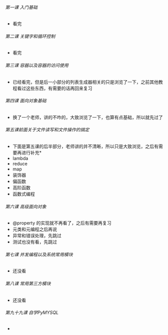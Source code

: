 
###### 第一课 入门基础
 * 看完
###### 第二课 关键字和循环控制
 * 看完
###### 第三课 容器以及容器的访问使用
 * 已经看完，但是后一小部分的列表生成器相关的只是浏览了一下，之前其他教程看过这些东西，有需要的话再回来复习
###### 第四课 面向对象基础
  * 换了一个老师，讲的不咋的，大致浏览了一下，也算有点基础，所以就先过了
###### 第五课前面关于文件读写和文件操作的搞定
 * 下面是第五课的后半部分，老师讲的并不清晰，所以只是大致浏览，之后有需要再进行补充*
 * lambda
 * reduce
 * map
 * 装饰器
 * 偏函数
 * 高阶函数
 * 函数式编程
###### 第六课 高级面向对象
 * @property 的实现就不再看了，之后有需要再复习
 * 元类和元编程之后再说
 * 异常和错误处理，先跳过
 * 测试也没有看，先跳过
 
 
###### 第七课 并发编程以及系统常用模块
 * 还没看


###### 第八课 常用第三方模块
 * 还没看


###### 第九十九课 自学PyMYSQL
 *
 
